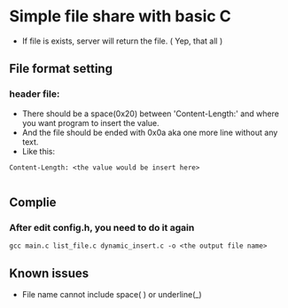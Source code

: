 # Simple file share with basic C
- If file is exists, server will return the file. ( Yep, that all )

## File format setting
### header file:
- There should be a space(0x20) between 'Content-Length:' and where you want program to insert the value.
- And the file should be ended with 0x0a aka one more line without any text.
- Like this:
```
Content-Length: <the value would be insert here>


```

## Complie
### After edit config.h, you need to do it again
```
gcc main.c list_file.c dynamic_insert.c -o <the output file name>
```

## Known issues
- File name cannot include space( ) or underline(_)
